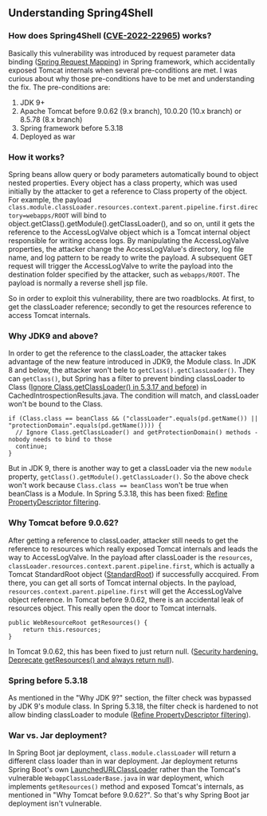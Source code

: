 ## Understanding Spring4Shell

### How does Spring4Shell ([CVE-2022-22965](https://cve.mitre.org/cgi-bin/cvename.cgi?name=CVE-2022-22965)) works? 

Basically this vulnerability was introduced by request parameter data binding ([Spring Request Mapping](https://docs.spring.io/spring-framework/docs/current/reference/html/web.html#mvc-ann-requestmapping)) in Spring framework, which accidentally exposed Tomcat internals when several pre-conditions are met. I was curious about why those pre-conditions have to be met and understanding the fix. The pre-conditions are:

1. JDK 9+
2. Apache Tomcat before 9.0.62 (9.x branch), 10.0.20 (10.x branch) or 8.5.78 (8.x branch)
3. Spring framework before 5.3.18 
4. Deployed as war

### How it works?

Spring beans allow query or body parameters automatically bound to object nested properties. Every object has a class property, which was used initially by the attacker to get a reference to Class property of the object. For example, the payload `class.module.classLoader.resources.context.parent.pipeline.first.directory=webapps/ROOT` will bind to object.getClass().getModule().getClassLoader(), and so on, until it gets the reference to the AccessLogValve object which is a Tomcat internal object responsible for writing access logs. By manipulating the AccessLogValve properties, the attacker change the AccessLogValue's directory, log file name, and log pattern to be ready to write the payload. A subsequent GET request will trigger the AccessLogValve to write the payload into the destination folder specified by the attacker, such as `webapps/ROOT`. The payload is normally a reverse shell jsp file. 

So in order to exploit this vulnerability, there are two roadblocks. At first, to get the classLoader reference; secondly to get the resources reference to access Tomcat internals. 

### Why JDK9 and above?

In order to get the reference to the classLoader, the attacker takes advantage of the new feature introduced in JDK9, the Module class. In JDK 8 and below, the attacker won't bele to `getClass().getClassLoader()`. They can `getClass()`, but Spring has a filter to prevent binding classLoader to Class ([Ignore Class.getClassLoader() in 5.3.17 and before](https://github.com/spring-projects/spring-framework/blob/v5.3.17/spring-beans/src/main/java/org/springframework/beans/CachedIntrospectionResults.java#L289)) in CachedIntrospectionResults.java. The condition will match, and classLoader won't be bound to the Class.

```
if (Class.class == beanClass && ("classLoader".equals(pd.getName()) ||  "protectionDomain".equals(pd.getName()))) {
  // Ignore Class.getClassLoader() and getProtectionDomain() methods - nobody needs to bind to those
  continue;
}
```

But in JDK 9, there is another way to get a classLoader via the new `module` property, `getClass().getModule().getClassLoader()`. So the above check won't work because `Class.class == beanClass` won't be true when beanClass is a Module. In Spring 5.3.18, this has been fixed: [Refine PropertyDescriptor filtering](https://github.com/spring-projects/spring-framework/commit/002546b3e4b8d791ea6acccb81eb3168f51abb15).

### Why Tomcat before 9.0.62?

After getting a reference to classLoader, attacker still needs to get the reference to resources which really exposed Tomcat internals and leads the way to AccessLogValve. In the payload after classLoader is the `resources`, `classLoader.resources.context.parent.pipeline.first`, which is actually a Tomcat StandardRoot object ([StandardRoot](https://tomcat.apache.org/tomcat-8.0-doc/api/org/apache/catalina/webresources/StandardRoot.html)) if successfully accquired. From there, you can get all sorts of Tomcat internal objects. In the payload, `resources.context.parent.pipeline.first` will get the AccessLogValve object reference. In Tomcat before 9.0.62, there is an accidental leak of resources object. This really open the door to Tomcat internals.

```
public WebResourceRoot getResources() {
    return this.resources;
}
```

In Tomcat 9.0.62, this has been fixed to just return null. ([Security hardening. Deprecate getResources() and always return null](https://github.com/apache/tomcat/commit/8a904f6065080409a1e00606cd7bceec6ad8918c)).

### Spring before 5.3.18

As mentioned in the "Why JDK 9?" section, the filter check was bypassed by JDK 9's module class. In Spring 5.3.18, the filter check is hardened to not allow binding classLoader to module ([Refine PropertyDescriptor filtering](https://github.com/spring-projects/spring-framework/commit/002546b3e4b8d791ea6acccb81eb3168f51abb15)). 


### War vs. Jar deployment?

In Spring Boot jar deployment, `class.module.classLoader` will return a different class loader than in war deployment. Jar deployment returns Spring Boot's own [LaunchedURLClassLoader](https://github.com/spring-projects/spring-boot/blob/main/spring-boot-project/spring-boot-tools/spring-boot-loader/src/main/java/org/springframework/boot/loader/LaunchedURLClassLoader.java) rather than the Tomcat's vulnerable `WebappClassLoaderBase.java` in war deployment, which implements `getResources()` method and exposed Tomcat's internals, as mentioned in "Why Tomcat before 9.0.62?". So that's why Spring Boot jar deployment isn't vulnerable.
